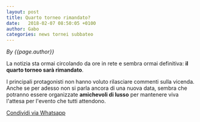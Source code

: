 ```yaml
---
layout: post
title: Quarto torneo rimandato?
date:   2018-02-07 08:50:05 +0100
author: Gabo
categories: news tornei subbateo
---
```


*By {{page.author}}*

La notizia sta ormai circolando da ore in rete e sembra ormai definitiva: **il quarto torneo sarà rimandato**.

I principali protagonisti non hanno voluto rilasciare commenti sulla vicenda. Anche se per adesso non si parla ancora di una nuova data, sembra che potranno essere organizzate **amichevoli di lusso** per mantenere viva l'attesa per l'evento che tutti attendono.


<a href="whatsapp://send?text={{site.url}}{{page.url}}" data-action="share/whatsapp/share">Condividi via Whatsapp</a>
